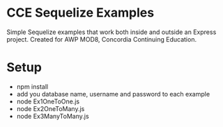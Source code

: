 # CCE Sequelize Examples
Simple Sequelize examples that work both inside and outside an Express project. Created for AWP MOD8, Concordia Continuing Education.

# Setup
- npm install
- add you database name, username and password to each example
- node Ex1OneToOne.js
- node Ex2OneToMany.js
- node Ex3ManyToMany.js